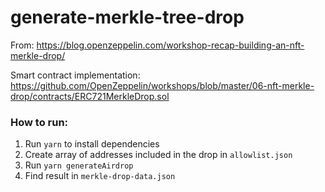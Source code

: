 # generate-merkle-tree-drop

From: https://blog.openzeppelin.com/workshop-recap-building-an-nft-merkle-drop/

Smart contract implementation: https://github.com/OpenZeppelin/workshops/blob/master/06-nft-merkle-drop/contracts/ERC721MerkleDrop.sol

### How to run:

1. Run `yarn` to install dependencies
2. Create array of addresses included in the drop in `allowlist.json`
3. Run `yarn generateAirdrop`
4. Find result in `merkle-drop-data.json`

